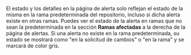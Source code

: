El estado y los detalles en la página de alerta solo reflejan el estado de la misma en la rama predeterminada del repositorio, incluso si dicha alerta existe en otras ramas. Puedes ver el estado de la alerta en ramas que no sean la predeterminada en la sección **Ramas afectadas** a la derecha de la página de alertas. Si una alerta no existe en la rama predeterminada, su estado se mostrará como "en la solicitud de cambios" o "en la rama" y se marcará de color gris.
